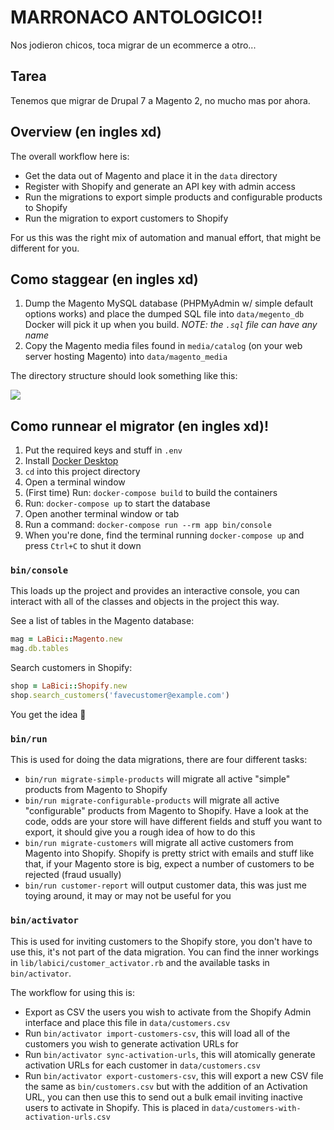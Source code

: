 # MARRONACO ANTOLOGICO!!

Nos jodieron chicos, toca migrar de un ecommerce a otro...


## Tarea

Tenemos que migrar de Drupal 7 a Magento 2, no mucho mas por ahora.


## Overview (en ingles xd)

The overall workflow here is:

- Get the data out of Magento and place it in the `data` directory
- Register with Shopify and generate an API key with admin access
- Run the migrations to export simple products and configurable products to Shopify
- Run the migration to export customers to Shopify

For us this was the right mix of automation and manual effort, that might be different for you.

## Como staggear (en ingles xd)

1. Dump the Magento MySQL database (PHPMyAdmin w/ simple default options works) and place the dumped SQL file into `data/megento_db` Docker will pick it up when you build. _NOTE: the `.sql` file can have any name_
2. Copy the Magento media files found in `media/catalog` (on your web server hosting Magento) into `data/magento_media`

The directory structure should look something like this:

![](https://snappities.s3.amazonaws.com/7t3b20qrk128ubgds6ij.png)


## Como runnear el migrator (en ingles xd)!

1. Put the required keys and stuff in `.env`
2. Install [Docker Desktop](https://www.docker.com/products/docker-desktop)
3. `cd` into this project directory
4. Open a terminal window
5. (First time) Run: `docker-compose build` to build the containers
6. Run: `docker-compose up` to start the database
7. Open another terminal window or tab
8. Run a command: `docker-compose run --rm app bin/console`
9. When you're done, find the terminal running `docker-compose up` and press `Ctrl+C` to shut it down

### `bin/console`

This loads up the project and provides an interactive console, you can interact with all of the classes and objects in the project this way.

See a list of tables in the Magento database:

```ruby
mag = LaBici::Magento.new
mag.db.tables
```

Search customers in Shopify:

```ruby
shop = LaBici::Shopify.new
shop.search_customers('favecustomer@example.com')
```

You get the idea :slightly_smiling_face:

### `bin/run`

This is used for doing the data migrations, there are four different tasks:

- `bin/run migrate-simple-products` will migrate all active "simple" products from Magento to Shopify
- `bin/run migrate-configurable-products` will migrate all active "configurable" products from Magento to Shopify. Have a look at the code, odds are your store will have different fields and stuff you want to export, it should give you a rough idea of how to do this
- `bin/run migrate-customers` will migrate all active customers from Magento into Shopify. Shopify is pretty strict with emails and stuff like that, if your Magento store is big, expect a number of customers to be rejected (fraud usually)
- `bin/run customer-report` will output customer data, this was just me toying around, it may or may not be useful for you

### `bin/activator`

This is used for inviting customers to the Shopify store, you don't have to use this, it's not part of the data migration. You can find the inner workings in `lib/labici/customer_activator.rb` and the available tasks in `bin/activator`.

The workflow for using this is:

- Export as CSV the users you wish to activate from the Shopify Admin interface and place this file in `data/customers.csv`
- Run `bin/activator import-customers-csv`, this will load all of the customers you wish to generate activation URLs for
- Run `bin/activator sync-activation-urls`, this will atomically generate activation URLs for each customer in `data/customers.csv`
- Run `bin/activator export-customers-csv`, this will export a new CSV file the same as `bin/customers.csv` but with the addition of an Activation URL, you can then use this to send out a bulk email inviting inactive users to activate in Shopify. This is placed in `data/customers-with-activation-urls.csv`

